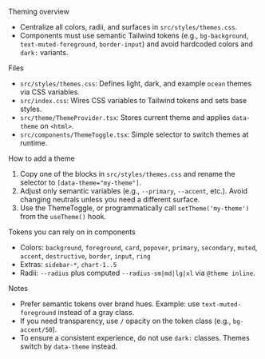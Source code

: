 Theming overview

- Centralize all colors, radii, and surfaces in `src/styles/themes.css`.
- Components must use semantic Tailwind tokens (e.g., `bg-background`, `text-muted-foreground`, `border-input`) and avoid hardcoded colors and `dark:` variants.

Files

- `src/styles/themes.css`: Defines light, dark, and example `ocean` themes via CSS variables.
- `src/index.css`: Wires CSS variables to Tailwind tokens and sets base styles.
- `src/theme/ThemeProvider.tsx`: Stores current theme and applies `data-theme` on `<html>`.
- `src/components/ThemeToggle.tsx`: Simple selector to switch themes at runtime.

How to add a theme

1. Copy one of the blocks in `src/styles/themes.css` and rename the selector to `[data-theme="my-theme"]`.
2. Adjust only semantic variables (e.g., `--primary`, `--accent`, etc.). Avoid changing neutrals unless you need a different surface.
3. Use the ThemeToggle, or programmatically call `setTheme('my-theme')` from the `useTheme()` hook.

Tokens you can rely on in components

- Colors: `background`, `foreground`, `card`, `popover`, `primary`, `secondary`, `muted`, `accent`, `destructive`, `border`, `input`, `ring`
- Extras: `sidebar-*`, `chart-1..5`
- Radii: `--radius` plus computed `--radius-sm|md|lg|xl` via `@theme inline`.

Notes

- Prefer semantic tokens over brand hues. Example: use `text-muted-foreground` instead of a gray class.
- If you need transparency, use `/` opacity on the token class (e.g., `bg-accent/50`).
- To ensure a consistent experience, do not use `dark:` classes. Themes switch by `data-theme` instead.

